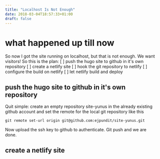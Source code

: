 ```yaml
---
title: "Localhost Is Not Enough"
date: 2018-03-04T18:57:33+01:00
draft: false
---
```


# what happened up till now

So now I got the site running on localhost, but that is not enough.
We want visitors!
So this is the plan:
 [ ] push the hugo site to github in it's own repository
 [ ] create a netlify site
 [ ] hook the git repository to netlify
 [ ] configure the build on netlify
 [ ] let netlify build and deploy

## push the hugo site to github in it's own repository

Quit simple: create an empty repository site-yunus in the already existing github account and set the remote for the local git repository like this

`git remote set-url origin git@github.com:ejpundit/site-yunus.git`

Now upload the ssh key to github to authenticate.
Git push and we are done.

## create a netlify site


